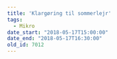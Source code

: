 ```yaml
---
title: 'Klargøring til sommerlejr'
tags:
  - Mikro
date_start: "2018-05-17T15:00:00"
date_end: "2018-05-17T16:30:00"
old_id: 7012
---
```

